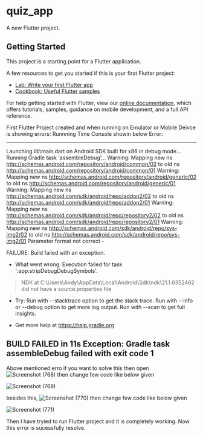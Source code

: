 # quiz_app

A new Flutter project.

## Getting Started

This project is a starting point for a Flutter application.

A few resources to get you started if this is your first Flutter project:

- [Lab: Write your first Flutter app](https://flutter.dev/docs/get-started/codelab)
- [Cookbook: Useful Flutter samples](https://flutter.dev/docs/cookbook)

For help getting started with Flutter, view our
[online documentation](https://flutter.dev/docs), which offers tutorials,
samples, guidance on mobile development, and a full API reference.


First Flutter Project created and when running on Emulator or Mobile Deivce is showing errors:
Runnning Time Console showin below Error:

---------------------------------------------------------

Launching lib\main.dart on Android SDK built for x86 in debug mode...
Running Gradle task 'assembleDebug'...
Warning: Mapping new ns http://schemas.android.com/repository/android/common/02 to old ns http://schemas.android.com/repository/android/common/01
Warning: Mapping new ns http://schemas.android.com/repository/android/generic/02 to old ns http://schemas.android.com/repository/android/generic/01
Warning: Mapping new ns http://schemas.android.com/sdk/android/repo/addon2/02 to old ns http://schemas.android.com/sdk/android/repo/addon2/01
Warning: Mapping new ns http://schemas.android.com/sdk/android/repo/repository2/02 to old ns http://schemas.android.com/sdk/android/repo/repository2/01
Warning: Mapping new ns http://schemas.android.com/sdk/android/repo/sys-img2/02 to old ns http://schemas.android.com/sdk/android/repo/sys-img2/01
Parameter format not correct -

FAILURE: Build failed with an exception.

* What went wrong:
Execution failed for task ':app:stripDebugDebugSymbols'.
> NDK at C:\Users\Andy\AppData\Local\Android\Sdk\ndk\21.1.6352462 did not have a source.properties file

* Try:
Run with --stacktrace option to get the stack trace. Run with --info or --debug option to get more log output. Run with --scan to get full insights.

* Get more help at https://help.gradle.org

BUILD FAILED in 11s
Exception: Gradle task assembleDebug failed with exit code 1
---------------------------------------------------------------------------
Above mentioned erro if you want to solve this then open   
![Screenshot (768)](https://user-images.githubusercontent.com/47913444/191756499-c2a153f3-1793-4950-b99e-5cb4f321c6b0.png)
then change few code like below given

![Screenshot (769)](https://user-images.githubusercontent.com/47913444/191756702-23ad92e7-3308-4519-9ea0-6b839e08d546.png)

besides this, 
![Screenshot (770)](https://user-images.githubusercontent.com/47913444/191756827-3b112872-a2ee-4f04-91da-6754db871cdb.png)
then change few code like below given

![Screenshot (771)](https://user-images.githubusercontent.com/47913444/191757117-8e3531a6-387a-46fa-bc51-ed79cada2d07.png)

Then I have tryied to run Flutter project and it is completely working. Now this error is sucessfully resolve. 


